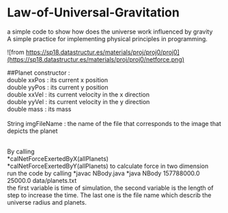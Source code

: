 # Law-of-Universal-Gravitation
a simple code to show how does the universe work influenced by gravity
<br> A simple practice for implementing physical principles in programming.

![from https://sp18.datastructur.es/materials/proj/proj0/proj0](https://sp18.datastructur.es/materials/proj/proj0/netforce.png)

##Planet constructor : 
<br>double xxPos : its current x position
<br>                     double yyPos : its current y position
<br>                     double xxVel : its current velocity in the x direction
<br>                     double yyVel : its current velocity in the y direction
<br>                     double mass : its mass<dr>                     
<br>                     String imgFileName : the name of the file that corresponds to the image that depicts the planet

<br>By calling
<br>*calNetForceExertedByX(allPlanets) 
<br>*calNetForceExertedByY(allPlanets) 
to calculate force in two dimension
<br>run the code by calling 
        *javac NBody.java
        *java NBody 157788000.0 25000.0 data/planets.txt
<br> the first variable is time of simulation, the second variable is the length of step to increase the time. The last one is the file name which describ the universe radius and planets.
